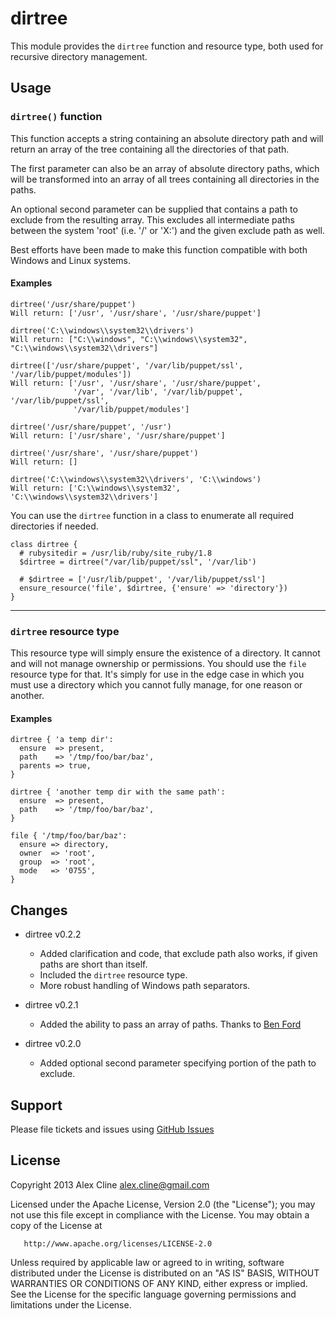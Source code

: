 dirtree
=======

This module provides the `dirtree` function and resource type, both used for
recursive directory management.

## Usage

### `dirtree()` function

This function accepts a string containing an absolute directory path
and will return an array of the tree containing all the directories of that path.

The first parameter can also be an array of absolute directory paths, which will
be transformed into an array of all trees containing all directories in the paths.

An optional second parameter can be supplied that contains a path to exclude
from the resulting array. This excludes all intermediate paths between the system 'root'
(i.e. '/' or 'X:') and the given exclude path as well.

Best efforts have been made to make this function compatible with both Windows and Linux systems.

#### Examples

    dirtree('/usr/share/puppet')
    Will return: ['/usr', '/usr/share', '/usr/share/puppet']

    dirtree('C:\\windows\\system32\\drivers')
    Will return: ["C:\\windows", "C:\\windows\\system32", "C:\\windows\\system32\\drivers"]

    dirtree(['/usr/share/puppet', '/var/lib/puppet/ssl', '/var/lib/puppet/modules'])
    Will return: ['/usr', '/usr/share', '/usr/share/puppet',
                  '/var', '/var/lib', '/var/lib/puppet', '/var/lib/puppet/ssl',
                  '/var/lib/puppet/modules']

    dirtree('/usr/share/puppet', '/usr')
    Will return: ['/usr/share', '/usr/share/puppet']

    dirtree('/usr/share', '/usr/share/puppet')
    Will return: []

    dirtree('C:\\windows\\system32\\drivers', 'C:\\windows')
    Will return: ['C:\\windows\\system32', 'C:\\windows\\system32\\drivers']

You can use the `dirtree` function in a class to enumerate all required directories if needed.

    class dirtree {
      # rubysitedir = /usr/lib/ruby/site_ruby/1.8
      $dirtree = dirtree("/var/lib/puppet/ssl", '/var/lib')

      # $dirtree = ['/usr/lib/puppet', '/var/lib/puppet/ssl']
      ensure_resource('file', $dirtree, {'ensure' => 'directory'})
    }

--------

### `dirtree` resource type

This resource type will simply ensure the existence of a directory. It cannot
and will not manage ownership or permissions. You should use the `file` resource
type for that. It's simply for use in the edge case in which you must use a
directory which you cannot fully manage, for one reason or another.

#### Examples

    dirtree { 'a temp dir':
      ensure  => present,
      path    => '/tmp/foo/bar/baz',
      parents => true,
    }

    dirtree { 'another temp dir with the same path':
      ensure  => present,
      path    => '/tmp/foo/bar/baz',
    }

    file { '/tmp/foo/bar/baz':
      ensure => directory,
      owner  => 'root',
      group  => 'root',
      mode   => '0755',
    }


Changes
------

* dirtree v0.2.2
    * Added clarification and code, that exclude path also works, if given paths are short than itself.
    * Included the `dirtree` resource type.
    * More robust handling of Windows path separators.

* dirtree v0.2.1
    * Added the ability to pass an array of paths.  Thanks to [Ben Ford](https://github.com/binford2k)

* dirtree v0.2.0
    * Added optional second parameter specifying portion of the path to exclude.

Support
-------

Please file tickets and issues using [GitHub Issues](https://github.com/puppetlabs/pltraining-dirtree/issues)


License
-------
   Copyright 2013 Alex Cline <alex.cline@gmail.com>

   Licensed under the Apache License, Version 2.0 (the "License");
   you may not use this file except in compliance with the License.
   You may obtain a copy of the License at

       http://www.apache.org/licenses/LICENSE-2.0

   Unless required by applicable law or agreed to in writing, software
   distributed under the License is distributed on an "AS IS" BASIS,
   WITHOUT WARRANTIES OR CONDITIONS OF ANY KIND, either express or implied.
   See the License for the specific language governing permissions and
   limitations under the License.

